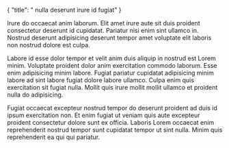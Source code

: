 {
  "title": " nulla deserunt irure id fugiat"
}

Irure do occaecat anim laborum. Elit amet irure aute sit duis proident consectetur deserunt id cupidatat. Pariatur nisi enim sint ullamco in. Nostrud deserunt adipisicing deserunt tempor amet voluptate elit laboris non nostrud dolore est culpa.

Labore id esse dolor tempor et velit anim duis aliquip in nostrud est Lorem minim. Voluptate proident dolor anim exercitation commodo laborum. Esse enim adipisicing minim labore. Fugiat pariatur cupidatat adipisicing minim labore ad sint labore fugiat dolore labore ullamco. Culpa enim quis exercitation sit fugiat nulla. Mollit quis irure mollit mollit ullamco et proident nulla do adipisicing.

Fugiat occaecat excepteur nostrud tempor do deserunt proident ad duis id ipsum exercitation non. Et enim fugiat ut veniam quis aute excepteur proident consectetur dolore sunt ex officia. Laboris Lorem occaecat enim reprehenderit nostrud tempor sunt cupidatat tempor ut sint nulla. Minim quis reprehenderit ea qui qui pariatur.